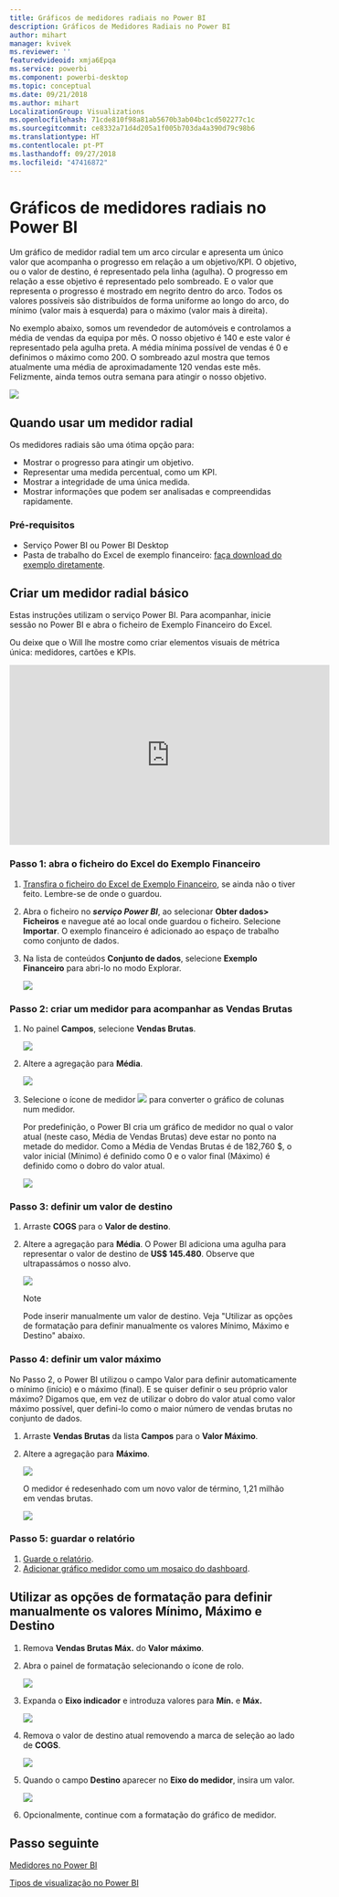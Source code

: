 ```yaml
---
title: Gráficos de medidores radiais no Power BI
description: Gráficos de Medidores Radiais no Power BI
author: mihart
manager: kvivek
ms.reviewer: ''
featuredvideoid: xmja6Epqa
ms.service: powerbi
ms.component: powerbi-desktop
ms.topic: conceptual
ms.date: 09/21/2018
ms.author: mihart
LocalizationGroup: Visualizations
ms.openlocfilehash: 71cde810f98a81ab5670b3ab04bc1cd502277c1c
ms.sourcegitcommit: ce8332a71d4d205a1f005b703da4a390d79c98b6
ms.translationtype: HT
ms.contentlocale: pt-PT
ms.lasthandoff: 09/27/2018
ms.locfileid: "47416872"
---
```

# <a name="radial-gauge-charts-in-power-bi"></a>Gráficos de medidores radiais no Power BI
Um gráfico de medidor radial tem um arco circular e apresenta um único valor que acompanha o progresso em relação a um objetivo/KPI.  O objetivo, ou o valor de destino, é representado pela linha (agulha). O progresso em relação a esse objetivo é representado pelo sombreado.  E o valor que representa o progresso é mostrado em negrito dentro do arco. Todos os valores possíveis são distribuídos de forma uniforme ao longo do arco, do mínimo (valor mais à esquerda) para o máximo (valor mais à direita).

No exemplo abaixo, somos um revendedor de automóveis e controlamos a média de vendas da equipa por mês. O nosso objetivo é 140 e este valor é representado pela agulha preta.  A média mínima possível de vendas é 0 e definimos o máximo como 200.  O sombreado azul mostra que temos atualmente uma média de aproximadamente 120 vendas este mês. Felizmente, ainda temos outra semana para atingir o nosso objetivo.

![](media/power-bi-visualization-radial-gauge-charts/gauge_m.png)

## <a name="when-to-use-a-radial-gauge"></a>Quando usar um medidor radial
Os medidores radiais são uma ótima opção para:

* Mostrar o progresso para atingir um objetivo.
* Representar uma medida percentual, como um KPI.
* Mostrar a integridade de uma única medida.
* Mostrar informações que podem ser analisadas e compreendidas rapidamente.

### <a name="prerequisites"></a>Pré-requisitos
 - Serviço Power BI ou Power BI Desktop
 - Pasta de trabalho do Excel de exemplo financeiro: [faça download do exemplo diretamente](http://go.microsoft.com/fwlink/?LinkID=521962).

## <a name="create-a-basic-radial-gauge"></a>Criar um medidor radial básico
Estas instruções utilizam o serviço Power BI. Para acompanhar, inicie sessão no Power BI e abra o ficheiro de Exemplo Financeiro do Excel.  

Ou deixe que o Will lhe mostre como criar elementos visuais de métrica única: medidores, cartões e KPIs.

<iframe width="560" height="315" src="https://www.youtube.com/embed/xmja6EpqaO0?list=PL1N57mwBHtN0JFoKSR0n-tBkUJHeMP2cP" frameborder="0" allowfullscreen></iframe>

### <a name="step-1-open-the-financial-sample-excel-file"></a>Passo 1: abra o ficheiro do Excel do Exemplo Financeiro
1. [Transfira o ficheiro do Excel de Exemplo Financeiro](../sample-financial-download.md), se ainda não o tiver feito. Lembre-se de onde o guardou.

2. Abra o ficheiro no ***serviço Power BI***, ao selecionar **Obter dados\> Ficheiros** e navegue até ao local onde guardou o ficheiro. Selecione **Importar**. O exemplo financeiro é adicionado ao espaço de trabalho como conjunto de dados.

3. Na lista de conteúdos **Conjunto de dados**, selecione **Exemplo Financeiro** para abri-lo no modo Explorar.

    ![](media/power-bi-visualization-radial-gauge-charts/power-bi-dataset.png)

### <a name="step-2-create-a-gauge-to-track-gross-sales"></a>Passo 2: criar um medidor para acompanhar as Vendas Brutas
1. No painel **Campos**, selecione **Vendas Brutas**.
   
   ![](media/power-bi-visualization-radial-gauge-charts/grosssalesvalue_new.png)
2. Altere a agregação para **Média**.
   
   ![](media/power-bi-visualization-radial-gauge-charts/changetoaverage_new.png)
3. Selecione o ícone de medidor ![](media/power-bi-visualization-radial-gauge-charts/gaugeicon_new.png) para converter o gráfico de colunas num medidor.
   
   Por predefinição, o Power BI cria um gráfico de medidor no qual o valor atual (neste caso, Média de Vendas Brutas) deve estar no ponto na metade do medidor. Como a Média de Vendas Brutas é de 182,760 $, o valor inicial (Mínimo) é definido como 0 e o valor final (Máximo) é definido como o dobro do valor atual.
   
   ![](media/power-bi-visualization-radial-gauge-charts/gauge_no_target.png)

### <a name="step-3-set-a-target-value"></a>Passo 3: definir um valor de destino
1. Arraste **COGS** para o **Valor de destino**.
2. Altere a agregação para **Média**.
   O Power BI adiciona uma agulha para representar o valor de destino de **US$ 145.480**. Observe que ultrapassámos o nosso alvo.
   
   ![](media/power-bi-visualization-radial-gauge-charts/gaugeinprogress_new.png)
   
   > [!NOTE]
   > Pode inserir manualmente um valor de destino.  Veja "Utilizar as opções de formatação para definir manualmente os valores Mínimo, Máximo e Destino" abaixo.
   > 
   > 

### <a name="step-4-set-a-maximum-value"></a>Passo 4: definir um valor máximo
No Passo 2, o Power BI utilizou o campo Valor para definir automaticamente o mínimo (início) e o máximo (final).  E se quiser definir o seu próprio valor máximo?  Digamos que, em vez de utilizar o dobro do valor atual como valor máximo possível, quer defini-lo como o maior número de vendas brutas no conjunto de dados. 

1. Arraste **Vendas Brutas** da lista **Campos** para o **Valor Máximo**.
2. Altere a agregação para **Máximo**.
   
   ![](media/power-bi-visualization-radial-gauge-charts/setmaximum_new.png)
   
   O medidor é redesenhado com um novo valor de término, 1,21 milhão em vendas brutas.
   
   ![](media/power-bi-visualization-radial-gauge-charts/power-bi-final-gauge.png)

### <a name="step-5-save-your-report"></a>Passo 5: guardar o relatório
1. [Guarde o relatório](../service-report-save.md).
2. [Adicionar gráfico medidor como um mosaico do dashboard](../service-dashboard-pin-tile-from-report.md). 

## <a name="use-formatting-options-to-manually-set-minimum-maximum-and-target-values"></a>Utilizar as opções de formatação para definir manualmente os valores Mínimo, Máximo e Destino
1. Remova **Vendas Brutas Máx.** do **Valor máximo**.
2. Abra o painel de formatação selecionando o ícone de rolo.
   
   ![](media/power-bi-visualization-radial-gauge-charts/power-bi-roller.png)
3. Expanda o **Eixo indicador** e introduza valores para **Mín.** e **Máx.**
   
    ![](media/power-bi-visualization-radial-gauge-charts/power-bi-gauge-axis.png)
4. Remova o valor de destino atual removendo a marca de seleção ao lado de **COGS**.
   
    ![](media/power-bi-visualization-radial-gauge-charts/pbi_remove_target.png)
5. Quando o campo **Destino** aparecer no **Eixo do medidor**, insira um valor.
   
    ![](media/power-bi-visualization-radial-gauge-charts/power-bi-gauge-target.png)
6. Opcionalmente, continue com a formatação do gráfico de medidor.

## <a name="next-step"></a>Passo seguinte

[Medidores no Power BI](power-bi-visualization-kpi.md)

[Tipos de visualização no Power BI](power-bi-visualization-types-for-reports-and-q-and-a.md)
